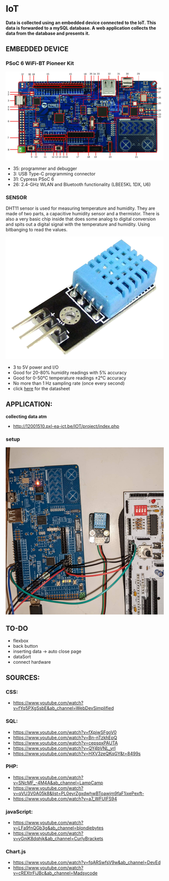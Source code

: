 # IoT

**Data is collected using an embedded device connected to the IoT. This data is forwarded to a mySQL database. A web application collects the data from the database and presents it.**

## EMBEDDED DEVICE
### PSoC 6 WiFi-BT Pioneer Kit

![Psoc6Picture](mdPictures/psoc6Pic.png)
- 35: programmer and debugger
- 3: USB Type-C programming connector
- 31: Cypress PSoC 6 
- 26: 2.4-GHz WLAN and Bluetooth functionality (LBEE5KL 1DX, U6)

### SENSOR
DHT11 sensor is used for measuring temperature and humidity. They are made of two parts, a capacitive humidity sensor and a thermistor. There is also a very basic chip inside that does some analog to digital conversion and spits out a digital signal with the temperature and humidity. Using bitbanging to read the values.

![DHT11Picture](mdPictures/DHT11.png)
- 3 to 5V power and I/O
- Good for 20-80% humidity readings with 5% accuracy
- Good for 0-50°C temperature readings ±2°C accuracy
- No more than 1 Hz sampling rate (once every second)
- click [here](https://www.mouser.com/datasheet/2/758/DHT11-Technical-Data-Sheet-Translated-Version-1143054.pdf) for the datasheet

## APPLICATION:

**collecting data atm**

- http://12001510.pxl-ea-ict.be/IOT/project/index.php

### setup

![setupPicture](mdPictures/setup.jpg)

## TO-DO
- flexbox
- back button
- inserting data -> auto close page
- dataSort
- connect hardware

## SOURCES:

### CSS:
- https://www.youtube.com/watch?v=fYq5PXgSsbE&ab_channel=WebDevSimplified

### SQL:
- https://www.youtube.com/watch?v=fXpjwSFgoV0
- https://www.youtube.com/watch?v=Bn-nTzkhEpQ
- https://www.youtube.com/watch?v=cepspxPAUTA
- https://www.youtube.com/watch?v=QY4bVNL_yrI
- https://www.youtube.com/watch?v=HXV3zeQKqGY&t=8499s

### PHP:
- https://www.youtube.com/watch?v=SNcMF_-4M4A&ab_channel=LampCamp
- https://www.youtube.com/watch?v=qVU3V0A05k8&list=PL0eyrZgxdwhwBToawjm9faF1ixePexft-
- https://www.youtube.com/watch?v=a7_WFUlFS94

### javaScript:
- https://www.youtube.com/watch?v=LFa9fnQGb3g&ab_channel=blondiebytes
- https://www.youtube.com/watch?v=yGnjK8dqhjk&ab_channel=CurlyBrackets

### Chart.js
- https://www.youtube.com/watch?v=fqARSwfsV9w&ab_channel=DevEd
- https://www.youtube.com/watch?v=cREXtrFiJBc&ab_channel=Madsycode
